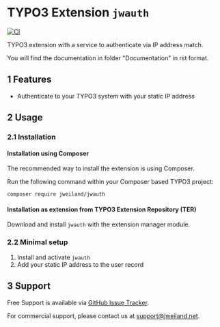 # TYPO3 Extension `jwauth`

[![CI](https://github.com/jweiland-net/jwauth/actions/workflows/ci.yml/badge.svg)](https://github.com/jweiland-net/jwauth/actions/workflows/ci.yml)

TYPO3 extension with a service to authenticate via IP address match.

You will find the documentation in folder "Documentation" in rst format.

## 1 Features

* Authenticate to your TYPO3 system with your static IP address

## 2 Usage

### 2.1 Installation

#### Installation using Composer

The recommended way to install the extension is using Composer.

Run the following command within your Composer based TYPO3 project:

```
composer require jweiland/jwauth
```

#### Installation as extension from TYPO3 Extension Repository (TER)

Download and install `jwauth` with the extension manager module.

### 2.2 Minimal setup

1) Install and activate `jwauth`
2) Add your static IP address to the user record

## 3 Support

Free Support is available via [GitHub Issue Tracker](https://github.com/jweiland-net/jwauth/issues).

For commercial support, please contact us at [support@jweiland.net](support@jweiland.net).
